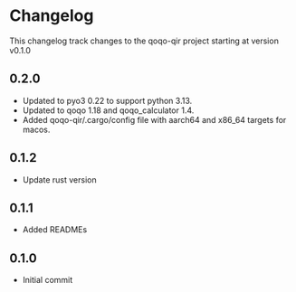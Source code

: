 # Changelog

This changelog track changes to the qoqo-qir project starting at version v0.1.0

## 0.2.0

* Updated to pyo3 0.22 to support python 3.13.
* Updated to qoqo 1.18 and qoqo_calculator 1.4.
* Added qoqo-qir/.cargo/config file with aarch64 and x86_64 targets for macos.
## 0.1.2

* Update rust version

## 0.1.1

* Added READMEs

## 0.1.0

* Initial commit
